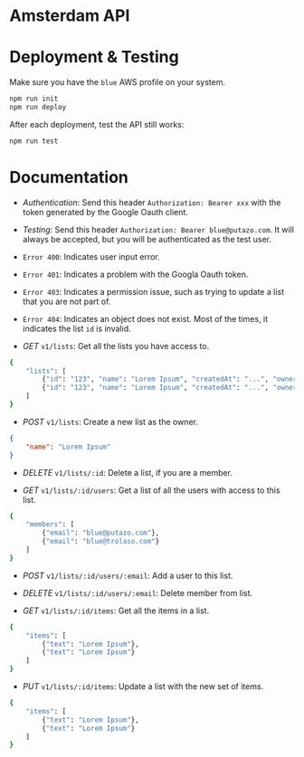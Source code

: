 # Amsterdam API

# Deployment & Testing

Make sure you have the `blue` AWS profile on your system.

```bash
npm run init
npm run deploy
```

After each deployment, test the API still works:

```bash
npm run test
```

# Documentation

* *Authentication*: Send this header `Authorization: Bearer xxx` with the token generated by the Google Oauth client.

* *Testing*: Send this header `Authorization: Bearer blue@putazo.com`. It will always be accepted, but you will be authenticated as the test user.

* `Error 400`: Indicates user input error.

* `Error 401`: Indicates a problem with the Googla Oauth token.

* `Error 403`: Indicates a permission issue, such as trying to update a list that you are not part of.

* `Error 404`: Indicates an object does not exist. Most of the times, it indicates the list `id` is invalid.

* *GET* `v1/lists`: Get all the lists you have access to.

```bash
{
    "lists": [
        {"id": "123", "name": "Lorem Ipsum", "createdAt": "...", "owner": "bluw@putazo.com"},
        {"id": "123", "name": "Lorem Ipsum", "createdAt": "...", "owner": "bluw@putazo.com"}
    ]
}
```

* *POST* `v1/lists`: Create a new list as the owner.

```json
{
    "name": "Lorem Ipsum"
}
```

* *DELETE* `v1/lists/:id`: Delete a list, if you are a member.

* *GET* `v1/lists/:id/users`: Get a list of all the users with access to this list.

```bash
{
    "members": [
        {"email": "blue@putazo.com"},
        {"email": "blue@trolaso.com"}
    ]
}
```

* *POST* `v1/lists/:id/users/:email`: Add a user to this list.

* *DELETE* `v1/lists/:id/users/:email`: Delete member from list.

* *GET* `v1/lists/:id/items`: Get all the items in a list.

```bash
{
    "items": [
        {"text": "Lorem Ipsum"},
        {"text": "Lorem Ipsum"}
    ]
}
```

* *PUT* `v1/lists/:id/items`: Update a list with the new set of items.

```bash
{
    "items": [
        {"text": "Lorem Ipsum"},
        {"text": "Lorem Ipsum"}
    ]
}
```